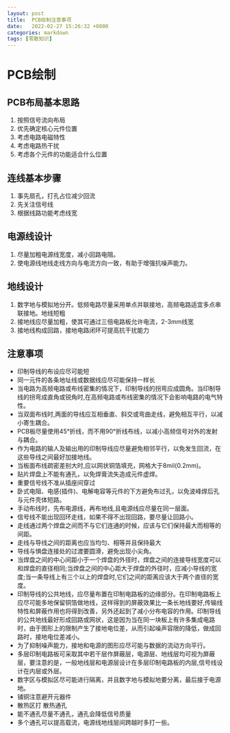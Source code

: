 ```yaml
---
layout: post
title:  PCB绘制注意事项
date:   2022-02-27 15:26:32 +0800
categories: markdown
tags: [零散知识]
---
```

# PCB绘制

## PCB布局基本思路

1. 按照信号流向布局
2. 优先确定核心元件位置
3. 考虑电路电磁特性
4. 考虑电路热干扰
5. 考虑各个元件的功能适合什么位置

## 连线基本步骤

1. 事先扇孔，打孔占位减少回流
2. 先关注信号线
3. 根据线路功能考虑线宽

## 电源线设计

1. 尽量加粗电源线宽度，减小回路电阻。
2. 使电源线地线走线方向与电流方向一致，有助于增强抗噪声能力。

## 地线设计

1. 数字地与模拟地分开。低频电路尽量采用单点并联接地，高频电路适宜多点串联接地。地线短粗
2. 接地线应尽量加粗，使其可通过三倍电路板允许电流，2-3mm线宽
3. 接地线构成回路，接地电路闭环可提高抗干扰能力

## 注意事项

- 印制导线的布设应尽可能短
- 同一元件的各条地址线或数据线应尽可能保持一样长
- 当电路为高频电路或布线密集的情况下，印制导线的拐弯应成圆角。当印制导线的拐弯成直角或锐角时,在高频电路或布线密集的情况下会影响电路的电气特性。
- 当双面布线时,两面的导线应互相垂直、斜交或弯曲走线，避免相互平行，以减小寄生耦合。
- PCB板尽量使用45°折线，而不用90°折线布线，以减小高频信号对外的发射与耦合。
- 作为电路的输人及输出用的印制导线应尽量避免相邻平行，以免发生回流，在这些导线之间最好加接地线。
- 当板面布线疏密差别大时,应以网状铜箔填充，网格大于8mil(0.2mm)。
- 贴片焊盘上不能有通孔，以免焊膏流失造成元件虚焊。
- 重要信号线不准从插座间穿过
- 卧式电阻、电感(插件)、电解电容等元件的下方避免布过孔，以免波峰焊后孔与元件壳体短路。
- 手动布线时，先布电源线，再布地线,且电源线应尽量在同一层面。
- 信号线不能出现回环走线，如果不得不出现回路，要尽量让回路小。
- 走线通过两个焊盘之间而不与它们连通的时候，应该与它们保持最大而相等的间距。
- 走线与导线之间的距离也应当均匀、相等并且保持最大
- 导线与惧盘连接处的过渡要圆滑，避免出现小尖角。
- 当焊盘之间的中心间距小于一个焊盘的外径时，焊盘之间的连接导线宽度可以和焊盘的直径相同;当焊盘之间的中心距大于焊盘的外径时，应减小导线的宽度;当一条导线上有三个以上的焊盘时,它们之间的距离应该大于两个直径的宽度。
- 印制导线的公共地线，应尽量布置在印制电路板的边缘部分。在印制电路板上应尽可能多地保留铜箔做地线，这样得到的屏蔽效果比一条长地线要好,传输线特性和屏蔽作用也将得到改善，另外还起到了减小分布电容的作用。印制导线的公共地线最好形成回路或网状，这是因为当在同一块板上有许多集成电路时，由于图形上的限制产生了接地电位差，从而引起噪声容限的降低，做成回路时，接地电位差减小。
- 为了抑制噪声能力，接地和电源的图形应尽可能与数据的流动方向平行。 
- 多层印制电路板可采取其中若干层作屏蔽层，电源层、地线层均可视为屏蔽层，要注意的是，一般地线层和电源层设计在多层印制电路板的内层,信号线设计在内层或外层。
- 数字区与模拟区尽可能进行隔离，并且数字地与模拟地要分离，最后接于电源地。
- 铺铜注意避开元器件
- 散热区打 散热通孔
- 能不通孔尽量不通孔，通孔会降低信号质量
- 多个通孔可以提高载流，电源线地线层间跨越时多打一些。

